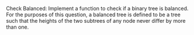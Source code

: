 Check Balanced: 
Implement a function to check if a binary tree is balanced. 
For the purposes of this question, a balanced tree is defined to be a tree such that 
the heights of the two subtrees of any node never differ by more than one.
